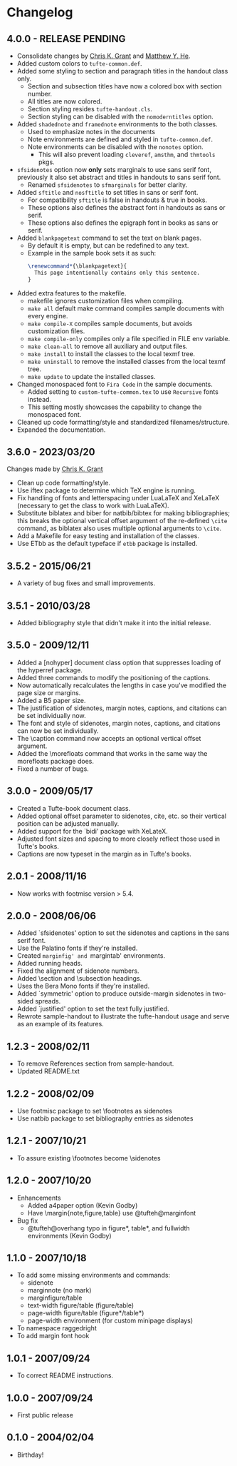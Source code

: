 # Changelog

## 4.0.0 - RELEASE PENDING
- Consolidate changes by [Chris K. Grant](https://github.com/chriskgrant) and
  [Matthew Y. He](https://github.com/mattyizhengHe).
- Added custom colors to `tufte-common.def`.
- Added some styling to section and paragraph titles in the handout class only.
  - Section and subsection titles have now a colored box with section number.
  - All titles are now colored.
  - Section styling resides `tufte-handout.cls`.
  - Section styling can be disabled with the `nomoderntitles` option.
- Added `shadednote` and `framednote` environments to the both classes.
  - Used to emphasize notes in the documents
  - Note environments are defined and styled in `tufte-common.def`.
  - Note environments can be disabled with the `nonotes` option.
    - This will also prevent loading `cleveref`, `amsthm`, and `thmtools` pkgs.
- `sfsidenotes` option now **only** sets marginals to use sans serif font,
  previously it also set abstract and titles in handouts to sans serif font.
  - Renamed `sfsidenotes` to `sfmarginals` for better clarity.
- Added `sftitle` and `nosftitle` to set titles in sans or serif font.
  - For compatibility `sftitle` is false in handouts & true in books.
  - These options also defines the abstract font in handouts as sans or serif.
  - These options also defines the epigraph font in books as sans or serif.
- Added `blankpagetext` command to set the text on blank pages.
  - By default it is empty, but can be redefined to any text.
  - Example in the sample book sets it as such:
    ```latex
    \renewcommand*{\blankpagetext}{
      This page intentionally contains only this sentence.
    }
    ```
- Added extra features to the makefile.
  - makefile ignores customization files when compiling.
  - `make all` default make command compiles sample documents with every engine.
  - `make compile-X` compiles sample documents, but avoids customization files.
  - `make compile-only` compiles only a file specified in FILE env variable.
  - `make clean-all` to remove all auxiliary and output files.
  - `make install` to install the classes to the local texmf tree.
  - `make uninstall` to remove the installed classes from the local texmf tree.
  - `make update` to update the installed classes.
- Changed monospaced font to `Fira Code` in the sample documents.
  - Added setting to `custom-tufte-common.tex` to use `Recursive` fonts instead.
  - This setting mostly showcases the capability to change the monospaced font.
- Cleaned up code formatting/style and standardized filenames/structure.
- Expanded the documentation.

## 3.6.0 - 2023/03/20
Changes made by [Chris K. Grant](https://github.com/chriskgrant)

- Clean up code formatting/style.
- Use iftex package to determine which TeX engine is running.
- Fix handling of fonts and letterspacing under LuaLaTeX and XeLaTeX
  (necessary to get the class to work with LuaLaTeX).
- Substitute biblatex and biber for natbib/bibtex for making bibliographies;
  this breaks the optional vertical offset argument of the re-defined `\cite`
  command, as biblatex also uses multiple optional arguments to `\cite`.
- Add a Makefile for easy testing and installation of the classes.
- Use ETbb as the default typeface if `etbb` package is installed.

## 3.5.2 - 2015/06/21

- A variety of bug fixes and small improvements.

## 3.5.1 - 2010/03/28

-  Added bibliography style that didn't make it into the initial release.

## 3.5.0 - 2009/12/11

- Added a [nohyper] document class option that suppresses loading of the
  hyperref package.
- Added three commands to modify the positioning of the captions.
- Now automatically recalculates the lengths in case you've modified the page
  size or margins.
- Added a B5 paper size.
- The justification of sidenotes, margin notes, captions, and citations can be
  set individually now.
- The font and style of sidenotes, margin notes, captions, and citations can
  now be set individually.
- The \caption command now accepts an optional vertical offset argument.
- Added the \morefloats command that works in the same way the morefloats
  package does.
- Fixed a number of bugs.

## 3.0.0 - 2009/05/17

- Created a Tufte-book document class.
- Added optional offset parameter to sidenotes, cite, etc. so their vertical
  position can be adjusted manually.
- Added support for the `bidi' package with XeLateX.
- Adjusted font sizes and spacing to more closely reflect those used in
  Tufte's books.
- Captions are now typeset in the margin as in Tufte's books.

## 2.0.1 - 2008/11/16

- Now works with footmisc version > 5.4.

## 2.0.0 - 2008/06/06

- Added `sfsidenotes' option to set the sidenotes and captions in the sans
  serif font.
- Use the Palatino fonts if they're installed.
- Created `marginfig' and `margintab' environments.
- Added running heads.
- Fixed the alignment of sidenote numbers.
- Added \section and \subsection headings.
- Uses the Bera Mono fonts if they're installed.
- Added `symmetric' option to produce outside-margin sidenotes in two-sided
  spreads.
- Added `justified' option to set the text fully justified.
- Rewrote sample-handout to illustrate the tufte-handout usage and serve as an
  example of its features.

## 1.2.3 - 2008/02/11

- To remove References section from sample-handout.
- Updated README.txt

## 1.2.2 - 2008/02/09

- Use footmisc package to set \footnotes as sidenotes
- Use natbib package to set bibliography entries as sidenotes

## 1.2.1 - 2007/10/21

- To assure existing \footnotes become \sidenotes

## 1.2.0 - 2007/10/20

- Enhancements
  - Added a4paper option (Kevin Godby)
  - Have \margin{note,figure,table} use \@tufteh@marginfont
- Bug fix
  - \@tufteh@overhang typo in figure*, table*, and fullwidth environments
    (Kevin Godby)

## 1.1.0 - 2007/10/18

- To add some missing environments and commands:
  - sidenote
  - marginnote (no mark)
  - marginfigure/table
  - text-width figure/table (figure/table)
  - page-width figure/table (figure*/table*)
  - page-width environment (for custom minipage displays)
- To namespace raggedright
- To add margin font hook

## 1.0.1 - 2007/09/24

- To correct README instructions.

## 1.0.0 - 2007/09/24

- First public release

## 0.1.0 - 2004/02/04

- Birthday!